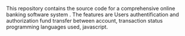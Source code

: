 This repository contains the source code for a comprehensive online banking software system . 
The features are 
Users authentification and authorization 
fund transfer between  account,  transaction 
status
programming languages used, javascript.
